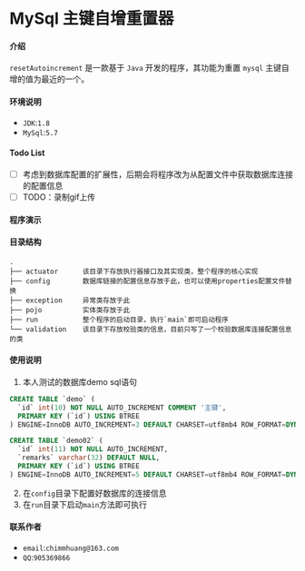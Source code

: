 # MySql 主键自增重置器

#### 介绍
`resetAutoincrement` 是一款基于 `Java` 开发的程序，其功能为重置 `mysql` 主键自增的值为最近的一个。

#### 环境说明
- `JDK`:`1.8`
- `MySql`:`5.7`

#### Todo List
* [ ] 考虑到数据库配置的扩展性，后期会将程序改为从配置文件中获取数据库连接的配置信息
* [ ] TODO：录制gif上传

#### 程序演示

#### 目录结构

```
.  
├── actuator      该目录下存放执行器接口及其实现类，整个程序的核心实现  
├── config        数据库链接的配置信息存放于此，也可以使用properties配置文件替换  
├── exception     异常类存放于此  
├── pojo          实体类存放于此   
├── run           整个程序的启动目录，执行`main`即可启动程序   
└── validation    该目录下存放校验类的信息，目前只写了一个校验数据库连接配置信息的类  
```

#### 使用说明
1. 本人测试的数据库demo sql语句
```sql
CREATE TABLE `demo` (
  `id` int(10) NOT NULL AUTO_INCREMENT COMMENT '主键',
  PRIMARY KEY (`id`) USING BTREE
) ENGINE=InnoDB AUTO_INCREMENT=3 DEFAULT CHARSET=utf8mb4 ROW_FORMAT=DYNAMIC COMMENT='demo数据库';

CREATE TABLE `demo02` (
  `id` int(11) NOT NULL AUTO_INCREMENT,
  `remarks` varchar(32) DEFAULT NULL,
  PRIMARY KEY (`id`) USING BTREE
) ENGINE=InnoDB AUTO_INCREMENT=5 DEFAULT CHARSET=utf8mb4 ROW_FORMAT=DYNAMIC COMMENT='demo02数据库';
```
2. 在`config`目录下配置好数据库的连接信息
3. 在`run`目录下启动`main`方法即可执行

#### 联系作者
- `email`:`chimmhuang@163.com`
- `QQ`:`905369866`